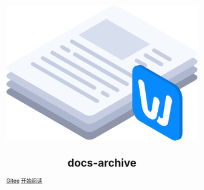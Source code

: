 <p align="center">
  <img src="resources/files.svg"/>
</p>

<h1 align="center">docs-archive</h1>

[Gitee](https://gitee.com/ngyb/note)
[开始阅读](#标题)

